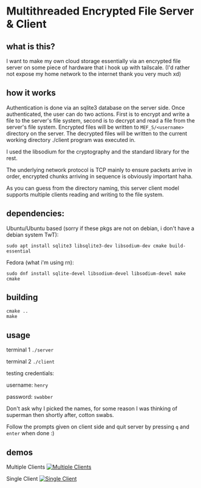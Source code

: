 # Multithreaded Encrypted File Server & Client

## what is this?

I want to make my own cloud storage essentially via an encrypted file server on some piece of hardware that i hook up with tailscale. (I'd rather not expose my home network to the internet thank you very much xd)

## how it works

Authentication is done via an sqlite3 database on the server side. Once authenticated, the user can do two actions. First is to encrypt and write a file to the server's file system, second is to decrypt and read a file from the server's file system. Encrypted files will be written to `MEF_S/<username>` directory on the server. The decrypted files will be written to the current working directory ./client program was executed in.

I used the libsodium for the cryptography and the standard library for the rest.

The underlying network protocol is TCP mainly to ensure packets arrive in order, encrypted chunks arriving in sequence is obviously important haha.

As you can guess from the directory naming, this server client model supports multiple clients reading and writing to the file system.


## dependencies:

Ubuntu/Ubuntu based (sorry if these pkgs are not on debian, i don't have a debian system TwT):
```
sudo apt install sqlite3 libsqlite3-dev libsodium-dev cmake build-essential
```

Fedora (what i'm using rn):
```
sudo dnf install sqlite-devel libsodium-devel libsodium-devel make cmake
```

## building

```cd build
cmake ..
make
```
## usage

terminal 1
```./server```

terminal 2
```./client```

testing credentials:

username: `henry`

password: `swabber`

Don't ask why I picked the names, for some reason I was thinking of superman then shortly after, cotton swabs.

Follow the prompts given on client side and quit server by pressing `q` and `enter` when done :)

## demos
Multiple Clients
[![Multiple Clients](https://img.youtube.com/vi/PQA4yznFVWY/0.jpg)](https://www.youtube.com/watch?v=PQA4yznFVWY)

Single Client
[![Single Client](https://img.youtube.com/vi/TBv4GaU5X20/0.jpg)](https://www.youtube.com/watch?v=TBv4GaU5X20)
